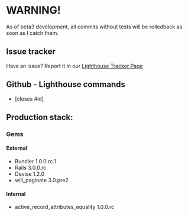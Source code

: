# WARNING!

As of beta3 development, all commits without tests will be rolledback as soon as I catch them.

## Issue tracker
Have an issue? Report it in our [Lighthouse Tracker Page](http://gnomeslab.lighthouseapp.com/projects/55987-homepage/overview "Gnomeslab Lighthouse Tracker")

## Github - Lighthouse commands

* [closes #id]

## Production stack:

### Gems
#### External
* Bundler 1.0.0.rc.1
* Rails 3.0.0.rc
* Devise 1.2.0
* will_paginate 3.0.pre2

#### Internal
* active_record_attributes_equality 1.0.0.rc
